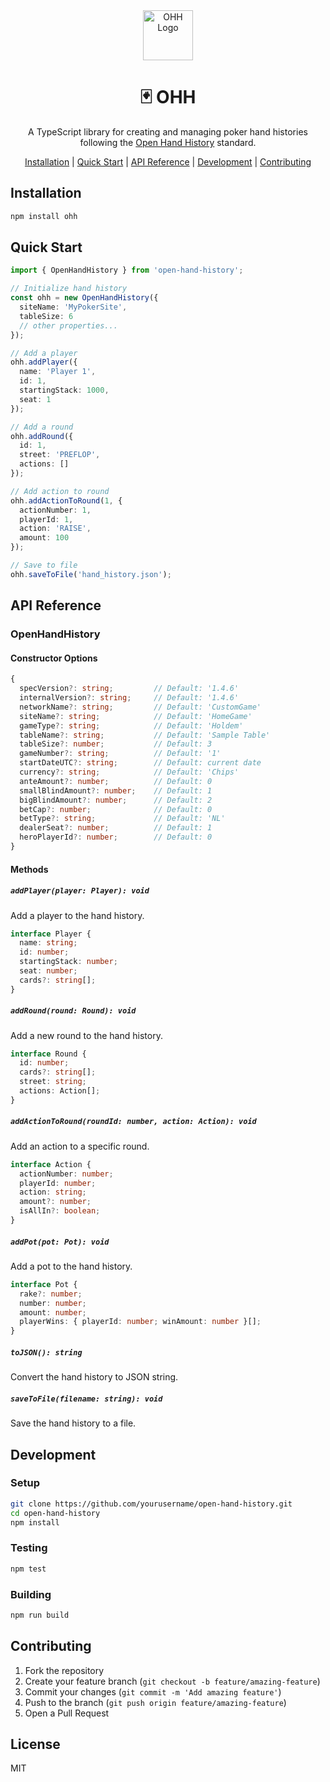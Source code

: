 <div align="center">

<img src="https://github.com/user-attachments/assets/c9305341-9c90-42f1-83ff-d016904e3da2" alt="OHH Logo" height="80" />

# 🃏 OHH

A TypeScript library for creating and managing poker hand histories following the [Open Hand History](https://hh-specs.handhistory.org/) standard.

[Installation](#installation) | [Quick Start](#quick-start) | [API Reference](#api-reference) | [Development](#development) | [Contributing](#contributing)

</div>

## Installation

```bash
npm install ohh
```

## Quick Start

```typescript
import { OpenHandHistory } from 'open-hand-history';

// Initialize hand history
const ohh = new OpenHandHistory({
  siteName: 'MyPokerSite',
  tableSize: 6
  // other properties...
});

// Add a player
ohh.addPlayer({
  name: 'Player 1',
  id: 1,
  startingStack: 1000,
  seat: 1
});

// Add a round
ohh.addRound({
  id: 1,
  street: 'PREFLOP',
  actions: []
});

// Add action to round
ohh.addActionToRound(1, {
  actionNumber: 1,
  playerId: 1,
  action: 'RAISE',
  amount: 100
});

// Save to file
ohh.saveToFile('hand_history.json');
```

## API Reference

### OpenHandHistory

#### Constructor Options
```typescript
{
  specVersion?: string;         // Default: '1.4.6'
  internalVersion?: string;     // Default: '1.4.6'
  networkName?: string;         // Default: 'CustomGame'
  siteName?: string;            // Default: 'HomeGame'
  gameType?: string;            // Default: 'Holdem'
  tableName?: string;           // Default: 'Sample Table'
  tableSize?: number;           // Default: 3
  gameNumber?: string;          // Default: '1'
  startDateUTC?: string;        // Default: current date
  currency?: string;            // Default: 'Chips'
  anteAmount?: number;          // Default: 0
  smallBlindAmount?: number;    // Default: 1
  bigBlindAmount?: number;      // Default: 2
  betCap?: number;              // Default: 0
  betType?: string;             // Default: 'NL'
  dealerSeat?: number;          // Default: 1
  heroPlayerId?: number;        // Default: 0
}
```

#### Methods

##### `addPlayer(player: Player): void`
Add a player to the hand history.
```typescript
interface Player {
  name: string;
  id: number;
  startingStack: number;
  seat: number;
  cards?: string[];
}
```

##### `addRound(round: Round): void`
Add a new round to the hand history.
```typescript
interface Round {
  id: number;
  cards?: string[];
  street: string;
  actions: Action[];
}
```

##### `addActionToRound(roundId: number, action: Action): void`
Add an action to a specific round.
```typescript
interface Action {
  actionNumber: number;
  playerId: number;
  action: string;
  amount?: number;
  isAllIn?: boolean;
}
```

##### `addPot(pot: Pot): void`
Add a pot to the hand history.
```typescript
interface Pot {
  rake?: number;
  number: number;
  amount: number;
  playerWins: { playerId: number; winAmount: number }[];
}
```

##### `toJSON(): string`
Convert the hand history to JSON string.

##### `saveToFile(filename: string): void`
Save the hand history to a file.

## Development

### Setup
```bash
git clone https://github.com/yourusername/open-hand-history.git
cd open-hand-history
npm install
```

### Testing
```bash
npm test
```

### Building
```bash
npm run build
```

## Contributing

1. Fork the repository
2. Create your feature branch (`git checkout -b feature/amazing-feature`)
3. Commit your changes (`git commit -m 'Add amazing feature'`)
4. Push to the branch (`git push origin feature/amazing-feature`)
5. Open a Pull Request

## License

MIT
